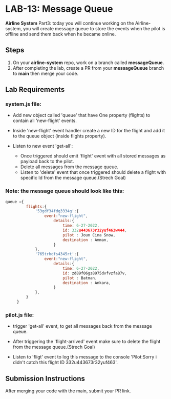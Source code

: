 # LAB-13: Message Queue

**Airline System** Part3: today you will continue working on the Airline-system, you will create message queue to store the events when the pilot is offline and send them back when he became online.

## Steps

1. On your **airline-system** repo, work on a branch called **messageQueue**.
2. After completing the lab, create a PR from your **messageQueue** branch to **main** then merge your code.

## Lab Requirements

### **system.js file:**

- Add new object called 'queue' that have One property (flights) to contain all 'new-flight' events.

- Inside 'new-flight' event handler create a new ID for the flight and add it to the queue object (inside flights property).

- Listen to new event 'get-all':
  - Once triggered should emit 'flight' event with all stored messages as payload back to the pilot.
  - Delete all messages from the message queue.
  - Listen to 'delete' event that once triggered should delete a flight with specific Id from the message queue.(Strech Goal)

### Note: the message queue should look like this:

```javascript
queue ={
         flights:{
             '53gdf34fdg3334g':{
                 event:"new-flight",
                     details:{
                         time: 6-27-2022,
                         id: 332u443673r32yuf463w444,
                         pilot : Joun Cina Snow,
                         destination : Amman,
                     }
             },
             '765trhdfs4345rt':{
                 event:"new-flight",
                     details:{
                         time: 6-27-2022,
                         id: zd89f06gz8975dvfvzfa87v,
                         pilot : Batman,
                         destination : Ankara,
                     }
             },
         }
     }
```

### **pilot.js file:**

- trigger 'get-all' event, to get all messages back from the message queue.

- After triggering the 'flight-arrived' event make sure to delete the flight from the message queue.(Strech Goal)

- Listen to 'fligt' event to log this message to the console 'Pilot:Sorry i didn't catch this flight ID 332u443673r32yuf463'.

## Submission Instructions

After merging your code with the main, submit your PR link.